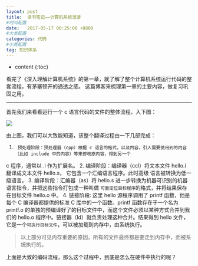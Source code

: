 ```yaml
---
layout: post
title:  读书笔记——计算机系统漫游
#时间配置
date:   2017-05-17 00:25:00 +0800
#大类配置
categories: 代码
#小类配置
tag: 知识体系
---
```


* content
{:toc}

看完了《深入理解计算机系统》的第一章，就了解了整个计算机系统运行代码的整套流程，有茅塞顿开的通透之感。
这篇博客来梳理第一章的主要内容，做复习巩固之用。

--------------------------------------------------
首先我们来看看运行一个 c 语言代码的文件的整体流程，入下图：

<img src="{{ '/styles/images/compile.png' | prepend: site.baseurl }}" />

由上图，我们可以大致能知道，该整个翻译过程由一下几部完成：

1.		预处理阶段：预处理器（cpp）根据 c 语言的格式，以及内容，引入需要使用到的内容（比如 include 中的内容）等来修改原内容，得到另一个
c 程序，通常以 .i 作为扩展名。
2.		编译阶段：编译器（ccl）将文本文件 hello.i 翻译成文本文件 hello.s， 它包含一个汇编语言程序。此时高级
语言被转换为低一级语言。
3.		编译阶段：汇编器（as）将 hello.s 进一步转换为机器可识别的机器语言指令，并把这些指令打包成一种叫做
`可重定位目标程序`的格式，并将结果保存在目标文件 hello.o 中。
4.		链接阶段: 这里 hello 源程序调用了 printf 函数，他是每个 C 编译器都提供的标准 C 库中的一个函数。printf 函数存在于一个名为 printf.o
的单独的预编译好了的目标文件中，而这个文件必须以某种方式合并到我们的 hello.o 程序中。链接器（ld）就负责处理这种合并。结果得到 hello 文件，
它是一个`可执行目标文件`，可以被加载到内存中，由系统执行。
	
> 以上部分可见内存重要的原因，所有的文件最终都是要走到内存中，而被系统执行的。

上面是大致的编码流程，那么这个过程中，到底是怎么在硬件中执行的呢？


